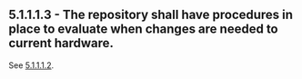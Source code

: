 ## 5.1.1.1.3 - The repository shall have procedures in place to evaluate when changes are needed to current hardware.

See
[5.1.1.1.2](5.1.1.1.2_Procedures_in_place_to_monitor_and_receive_notifications_when_hardware_technology_changes_are_needed "wikilink").